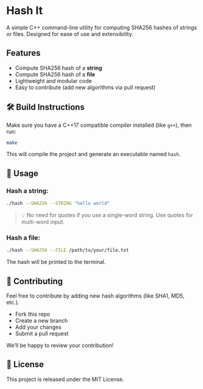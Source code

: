 # Hash It

A simple C++ command-line utility for computing SHA256 hashes of strings or files. Designed for ease of use and extensibility.

## Features

- Compute SHA256 hash of a **string**
- Compute SHA256 hash of a **file**
- Lightweight and modular code
- Easy to contribute (add new algorithms via pull request)

## 🛠️ Build Instructions

Make sure you have a C++17 compatible compiler installed (like `g++`), then run:

```bash
make
```

This will compile the project and generate an executable named `hash`.

## 🧪 Usage

### Hash a string:

```bash
./hash --SHA256 --STRING "hello world"
```

> 💡 No need for quotes if you use a single-word string. Use quotes for multi-word input.

### Hash a file:

```bash
./hash --SHA256 --FILE /path/to/your/file.txt
```

The hash will be printed to the terminal.

## 🙌 Contributing

Feel free to contribute by adding new hash algorithms (like SHA1, MD5, etc.).

- Fork this repo
- Create a new branch
- Add your changes
- Submit a pull request

We’ll be happy to review your contribution!

## 📄 License

This project is released under the MIT License.
